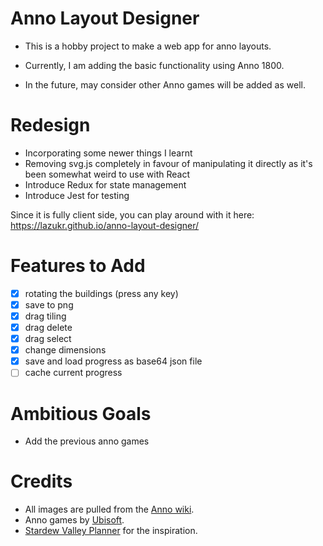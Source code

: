 # Anno Layout Designer

- This is a hobby project to make a web app for anno layouts.

- Currently, I am adding the basic functionality using Anno 1800.

- In the future, may consider other Anno games will be added as well.

# Redesign

- Incorporating some newer things I learnt
- Removing svg.js completely in favour of manipulating it directly as it's been somewhat weird to use with React
- Introduce Redux for state management
- Introduce Jest for testing

Since it is fully client side, you can play around with it here:
https://lazukr.github.io/anno-layout-designer/

# Features to Add

- [x] rotating the buildings (press any key)
- [x] save to png
- [x] drag tiling
- [x] drag delete
- [x] drag select
- [x] change dimensions
- [x] save and load progress as base64 json file
- [ ] cache current progress

# Ambitious Goals

- Add the previous anno games

# Credits

- All images are pulled from the [Anno wiki](https://anno1800.fandom.com/wiki/Buildings).
- Anno games by [Ubisoft](https://www.ubisoft.com/).
- [Stardew Valley Planner](https://github.com/hpeinar/stardewplanner) for the inspiration.
